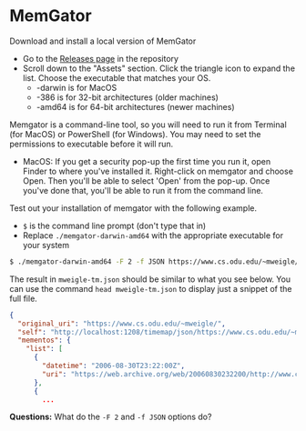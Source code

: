 # MemGator

Download and install a local version of MemGator

* Go to the [Releases page](https://github.com/oduwsdl/MemGator/releases) in the repository
* Scroll down to the "Assets" section.  Click the triangle icon to expand the list.  Choose the executable that matches your OS.
  * -darwin is for MacOS
  * -386 is for 32-bit architectures (older machines)
  * -amd64 is for 64-bit architectures (newer machines)

Memgator is a command-line tool, so you will need to run it from Terminal (for MacOS) or PowerShell (for Windows).  You may need to set the permissions to executable before it will run.

* MacOS: If you get a security pop-up the first time you run it, open Finder to where you've installed it.  Right-click on memgator and choose Open.  Then you'll be able to select 'Open' from the pop-up.  Once you've done that, you'll be able to run it from the command line.

Test out your installation of memgator with the following example.  

* `$` is the command line prompt (don't type that in)
* Replace `./memgator-darwin-amd64` with the appropriate executable for your system

```bash
$ ./memgator-darwin-amd64 -F 2 -f JSON https://www.cs.odu.edu/~mweigle/ > mweigle-tm.json
```

The result in `mweigle-tm.json` should be similar to what you see below.  You can use the command `head mweigle-tm.json` to display just a snippet of the full file.

```json
{
  "original_uri": "https://www.cs.odu.edu/~mweigle/",
  "self": "http://localhost:1208/timemap/json/https://www.cs.odu.edu/~mweigle/",
  "mementos": {
    "list": [
      {
        "datetime": "2006-08-30T23:22:00Z",
        "uri": "https://web.archive.org/web/20060830232200/http://www.cs.odu.edu/~mweigle/"
      },
      {
        ...
```

**Questions:** What do the `-F 2` and `-f JSON` options do?
